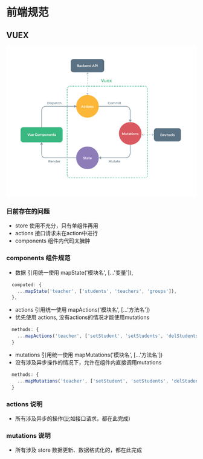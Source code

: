# 前端规范

## VUEX
![vuex](vuex.png)
### 目前存在的问题
- store 使用不充分，只有单组件再用
- actions 接口请求未在action中进行
- components 组件内代码太臃肿


### components 组件规范
- 数据 引用统一使用 mapState('模块名', [...'变量']),
```js
  computed: {
    ...mapState('teacher', ['students', 'teachers', 'groups']),
  },
```
- actions 引用统一使用 mapActions('模块名', [...'方法名'])
- 优先使用 actions, 没有actions的情况才能使用mutations
```js
  methods: {
    ...mapActions('teacher', ['setStudent', 'setStudents', 'delStudents'])
  }
```
- mutations 引用统一使用 mapMutations('模块名', [...'方法名'])
- 没有涉及异步操作的情况下，允许在组件内直接调用mutations
```js
  methods: {
    ...mapMutations('teacher', ['setStudent', 'setStudents', 'delStudents'])
  }
```
### actions 说明
- 所有涉及异步的操作(比如接口请求，都在此完成)
### mutations 说明
- 所有涉及 store 数据更新、数据格式化的，都在此完成
